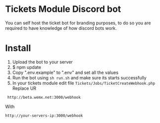 # Tickets Module Discord bot

You can self host the ticket bot for branding purposes, to do so you are required to have knowledge of how discord bots work.

# Install

1. Upload the bot to your server
2. $ npm update
3. Copy ".env.example" to ".env" and set all the values
4. Run the bot using `sh run.sh` and make sure its starts successfully
5. In your tickets module edit file `Tickets/Jobs/TicketCreateWebhook.php`
Replace UR
```
 http://beta.wemx.net:3000/webhook
```
With
```
http://your-servers-ip:3000/webhook
```
